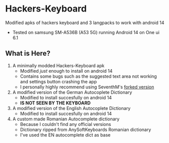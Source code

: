 # Hackers-Keyboard
Modified apks of hackers keyboard and 3 langpacks to work with android 14
- Tested on samsung SM-A536B (A53 5G) running Android 14  on One ui 6.1
## What is Here?
1. A minimally modded Hackers-Keyboard apk
   - Modified _just_ enough to install on android 14
   - Contains some bugs such as the suggested text area not working and settings button crashing the app
   - I personally highly recommend using SeventhM's [forked version](https://github.com/SeventhM/hackerskeyboard)
2. A modified version of the German Autocoplete Dictionary
   - Modified to install succesfully on android 14
   - **IS NOT SEEN BY THE KEYBOARD**
4. A modified version of the English Autocoplete Dictionary
   - Modified to install succesfully on android 14
5. A custom made Romanian Autocomplete dictionary
   - Because I couldn't find any official versions
   - Dictionary ripped from AnySoftKeyboards Romanian dictionary
   - I've used the EN autocomplete dict as base
